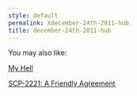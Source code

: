```yaml
---
style: default
permalink: Xdecember-24th-2011-hub
title: december-24th-2011-hub
---
```

You may also like:

[My Hell](http://scp-wiki.net/my-hell)

[SCP-2221: A Friendly Agreement](http://scp-wiki.net/scp-2221)
